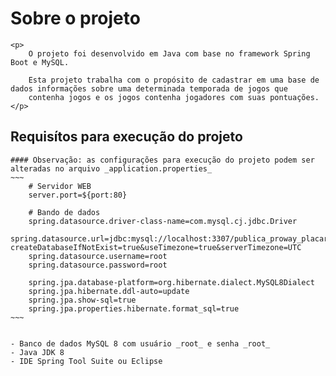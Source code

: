 # Sobre o projeto
	<p>
		O projeto foi desenvolvido em Java com base no framework Spring Boot e MySQL.
		
		Esta projeto trabalha com o propósito de cadastrar em uma base de dados informações sobre uma determinada temporada de jogos que 
		contenha jogos e os jogos contenha jogadores com suas pontuações.
	</p>
	
## Requisítos para execução do projeto
	#### Observação: as configurações para execução do projeto podem ser alteradas no arquivo _application.properties_
	~~~
		# Servidor WEB
		server.port=${port:80}
		
		# Bando de dados
		spring.datasource.driver-class-name=com.mysql.cj.jdbc.Driver
		spring.datasource.url=jdbc:mysql://localhost:3307/publica_proway_placar?createDatabaseIfNotExist=true&useTimezone=true&serverTimezone=UTC
		spring.datasource.username=root
		spring.datasource.password=root
		
		spring.jpa.database-platform=org.hibernate.dialect.MySQL8Dialect
		spring.jpa.hibernate.ddl-auto=update
		spring.jpa.show-sql=true
		spring.jpa.properties.hibernate.format_sql=true
	~~~
	
	
	- Banco de dados MySQL 8 com usuário _root_ e senha _root_
	- Java JDK 8
	- IDE Spring Tool Suite ou Eclipse
